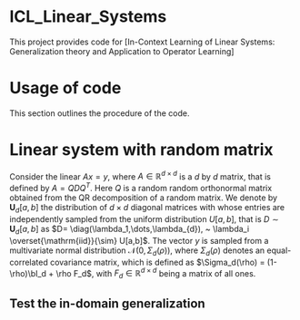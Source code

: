# ICL_Linear_Systems
This project provides code for [In-Context Learning of Linear Systems: 
Generalization theory and Application to Operator Learning]

# Usage of code
This section outlines the procedure of the code. 

# Linear system with random matrix
Consider the linear $Ax=y$, where $A \in \mathbb{R}^{d \times d}$ is a $d$
 by $d$ matrix, that is defined by $A = QDQ^T$. Here $Q$ is a random random orthonormal matrix obtained from the QR decomposition of a random matrix. We denote by $\mathbf{U}_{d}\left[a,b\right]$ the distribution of $d \times d$ diagonal matrices with whose entries are independently sampled from the uniform distribution $U[a,b]$, that is $D \sim \mathbf{U}_{d}[a,b]$ as $D= \diag(\lambda_1,\dots,\lambda_{d}), ~
\lambda_i \overset{\mathrm{iid}}{\sim} U[a,b]$. The vector $y$ is sampled from a multivariate normal distribution $\mathcal{N}(0, \Sigma_d(\rho))$, where $\Sigma_d(\rho)$ denotes an equal-correlated covariance matrix, which is defined as $\Sigma_d(\rho) = (1-\rho)\bI_d + \rho F_d$, with $F_d\in \mathbb{R}^{d\times d}$ being a matrix of all ones.

## Test the in-domain generalization

